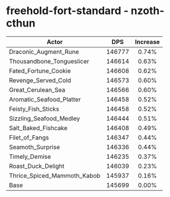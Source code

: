 # freehold-fort-standard - nzoth-cthun
| Actor | DPS | Increase |
|---|:---:|:---:|
|Draconic_Augment_Rune|146777|0.74%|
|Thousandbone_Tongueslicer|146614|0.63%|
|Fated_Fortune_Cookie|146608|0.62%|
|Revenge_Served_Cold|146573|0.60%|
|Great_Cerulean_Sea|146566|0.60%|
|Aromatic_Seafood_Platter|146458|0.52%|
|Feisty_Fish_Sticks|146458|0.52%|
|Sizzling_Seafood_Medley|146444|0.51%|
|Salt_Baked_Fishcake|146408|0.49%|
|Filet_of_Fangs|146347|0.44%|
|Seamoth_Surprise|146336|0.44%|
|Timely_Demise|146235|0.37%|
|Roast_Duck_Delight|146039|0.23%|
|Thrice_Spiced_Mammoth_Kabob|145937|0.16%|
|Base|145699|0.00%|

